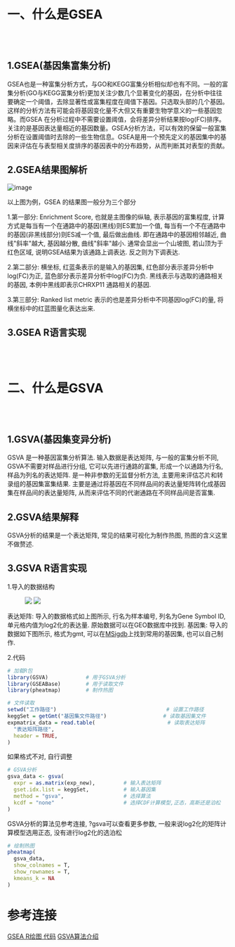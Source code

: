 # 一、什么是GSEA
<br></br>
## 1.GSEA(基因集富集分析)

GSEA也是一种富集分析方式，与GO和KEGG富集分析相似却也有不同。一般的富集分析(GO与KEGG富集分析)更加关注少数几个显著变化的基因，在分析中往往要确定一个阈值，去除显著性或富集程度在阈值下基因。只选取头部的几个基因。这样的分析方法有可能会将基因变化量不大但又有重要生物学意义的一些基因忽略。而GSEA 在分析过程中不需要设置阈值，会将差异分析结果按log(FC)排序。关注的是基因表达量相近的基因数量。GSEA分析方法，可以有效的保留一般富集分析在设置阈值时去除的一些生物信息。GSEA是用一个预先定义的基因集中的基因来评估在与表型相关度排序的基因表中的分布趋势，从而判断其对表型的贡献。

## 2.GSEA结果图解析

![image](https://user-images.githubusercontent.com/102901955/168717081-1d444516-10c4-4638-a01e-a9889efd3966.png)

以上图为例，GSEA 的结果图一般分为三个部分

1.第一部分: Enrichment Score, 也就是主图像的纵轴, 表示基因的富集程度, 计算方式是每当有一个在通路中的基因(黑线)则ES累加一个值, 每当有一个不在通路中的基因(非黑线部分)则ES减一个值, 最后做出曲线. 即在通路中的基因相邻越近, 曲线"斜率"越大, 基因越分散, 曲线"斜率"越小. 通常会显出一个山坡图, 若山顶为于红色区域, 说明GSEA结果为该通路上调表达. 反之则为下调表达. 

2.第二部分: 横坐标, 红蓝条表示的是输入的基因集, 红色部分表示差异分析中log(FC)为正, 蓝色部分表示差异分析中log(FC)为负. 黑线表示与选取的通路相关的基因, 本例中黑线即表示CHRXP11 通路相关的基因. 

3.第三部分: Ranked list metric 表示的也是差异分析中不同基因log(FC)的量, 将横坐标中的红蓝图量化表达出来. 

## 3.GSEA R语言实现



<br></br>
# 二、什么是GSVA
<br></br>

## 1.GSVA(基因集变异分析)

GSVA 是一种基因富集分析算法. 输入数据是表达矩阵, 与一般的富集分析不同, GSVA不需要对样品进行分组, 它可以先进行通路的富集, 形成一个以通路为行名, 样品为列名的表达矩阵. 是一种非参数的无监督分析方法, 主要用来评估芯片和转录组的基因集富集结果. 主要是通过将基因在不同样品间的表达量矩阵转化成基因集在样品间的表达量矩阵, 从而来评估不同的代谢通路在不同样品间是否富集. 

## 2.GSVA结果解释

GSVA分析的结果是一个表达矩阵, 常见的结果可视化为制作热图, 热图的含义这里不做赘述. 

## 3.GSVA R语言实现

1.导入的数据结构

<figure class = "half">
    <img src = "https://user-images.githubusercontent.com/102901955/169063653-e5c0315d-0296-4a79-bfee-af60834bf9b6.png">
    <img src = "https://user-images.githubusercontent.com/102901955/169064832-f85b88b0-58dc-46fe-bd1e-43563ccf7357.png">
</figure>

表达矩阵: 导入的数据格式如上图所示, 行名为样本编号, 列名为Gene Symbol ID, 单元格内值为log2化的表达量. 原始数据可以在GEO数据库中找到.
基因集:   导入的数据如下图所示, 格式为gmt, 可以在[MSigdb](https://www.gsea-msigdb.org/gsea/msigdb/genesets.jsp)上找到常用的基因集, 也可以自己制作.

2.代码

```R
# 加载R包
library(GSVA)            # 用于GSVA分析
library(GSEABase)        # 用于读取文件
library(pheatmap)        # 制作热图

# 文件读取
setwd("工作路径")                                   # 设置工作路径
keggSet = getGmt("基因集文件路径")                  # 读取基因集文件
expmatrix_data = read.table(                       # 读取表达矩阵
  "表达矩阵路径", 
  header = TRUE,                                         
)
```
如果格式不对, 自行调整
```R
# GSVA分析
gsva_data <- gsva(
  expr = as.matrix(exp_new),         # 输入表达矩阵
  gset.idx.list = keggSet,           # 输入基因集
  method = "gsva",                   # 选择算法
  kcdf = "none"                      # 选择CDF计算模型,正态，高斯还是泊松
)
```
GSVA分析的算法见参考连接, ?gsva可以查看更多参数, 一般来说log2化的矩阵计算模型选用正态, 没有进行log2化的选泊松
```R
# 绘制热图
pheatmap(
  gsva_data,
  show_colnames = T,
  show_rownames = T,
  kmeans_k = NA
)
```





##

# 参考连接
[GSEA R绘图 代码](https://zhuanlan.zhihu.com/p/358168557)
[GSVA算法介绍](https://zhuanlan.zhihu.com/p/355879724)


